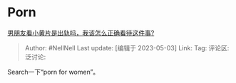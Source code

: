 # Porn
[男朋友看小黄片是出轨吗，我该怎么正确看待这件事?](https://www.zhihu.com/question/595006257/answer/3011280469)

> Author: #NellNell
> Last update: [编辑于 2023-05-03]
> Link:
> Tag:
> 评论区:
> 泛讨论:

Search一下“porn for women”。
